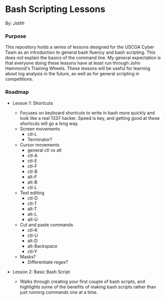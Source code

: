 __Bash Scripting Lessons__
==========================

By: _Jstith_

 ### Purpose

 This repository holds a series of lessons designed for the USCGA Cyber Team as an introduction to general bash fluency and bash scripting. This does *not* explain the basics of the command line. My general expectation is that everyone doing these lessons have at least run through John Hammond's Training Wheels. These lessons will be useful for learning about log analysis in the future, as well as for general scripting in competitions.

 ### Roadmap

- Lesson 1: Shortcuts
  - Focuses on keyboard shortcuts to write in bash more quickly and look like a real 1337 hacker. Speed is key, and getting good at these shortcuts will go a long way.
  - Screen movements
    - ctl-L
    - Terminator?
  - Cursor movements
    - general ctl vs alt
    - ctl-A
    - ctl-E
    - ctl-F
    - ctl-B
    - alt-F
    - alt-B
    - ctl-L
  - Text editing
    - ctl-D
    - ctl-T
    - alt-T
    - alt-L
    - alt-U
  - Cut and paste commands
    - ctl-K
    - ctl-U
    - alt-D
    - alt-Backspace
    - ctl-Y
  - Masks?
    - Differentiate regex?
    
- Lesson 2: Basic Bash Script
  - Walks through creating your first couple of bash scripts, and highlights some of the benefits of making bash scripts rather than just running commands one at a time.
